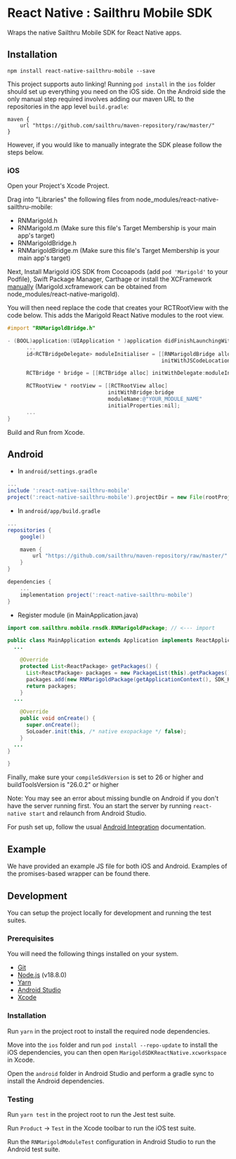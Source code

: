 # React Native : Sailthru Mobile SDK

Wraps the native Sailthru Mobile SDK for React Native apps.

## Installation

`npm install react-native-sailthru-mobile --save`

This project supports auto linking!
Running `pod install` in the `ios` folder should set up everything you need on the iOS side. On the Android side the only manual step required involves adding our maven URL to the repositories in the app level `build.gradle`:

```
maven {
    url "https://github.com/sailthru/maven-repository/raw/master/"
}
```

However, if you would like to manually integrate the SDK please follow the steps below.


### iOS

Open your Project's Xcode Project.

Drag into "Libraries" the following files from node_modules/react-native-sailthru-mobile:

 * RNMarigold.h
 * RNMarigold.m (Make sure this file's Target Membership is your main app's target)
 * RNMarigoldBridge.h
 * RNMarigoldBridge.m (Make sure this file's Target Membership is your main app's target)

Next, Install Marigold iOS SDK from Cocoapods (add `pod 'Marigold'` to your Podfile), Swift Package Manager, Carthage or install the XCFramework [manually](https://docs.mobile.sailthru.com/docs/ios-integration#section-manual-integration) (Marigold.xcframework can be obtained from node_modules/react-native-marigold).

You will then need replace the code that creates your RCTRootView with the code below. This adds the Marigold React Native modules to the root view.

```Objective-C
#import "RNMarigoldBridge.h"

- (BOOL)application:(UIApplication * )application didFinishLaunchingWithOptions:(NSDictionary * )launchOptions {
      ...
      id<RCTBridgeDelegate> moduleInitialiser = [[RNMarigoldBridge alloc]
                                                 initWithJSCodeLocation:jsCodeLocation]; // Obtain SDK key from your Sailthru Mobile app settings

      RCTBridge * bridge = [[RCTBridge alloc] initWithDelegate:moduleInitialiser launchOptions:launchOptions];

      RCTRootView * rootView = [[RCTRootView alloc]
                                initWithBridge:bridge
                                moduleName:@"YOUR_MODULE_NAME"
                                initialProperties:nil];
      ...
}
```

Build and Run from Xcode.

## Android

* In `android/settings.gradle`

```gradle
...
include ':react-native-sailthru-mobile'
project(':react-native-sailthru-mobile').projectDir = new File(rootProject.projectDir, '../node_modules/react-native-sailthru-mobile/android')
```

* In `android/app/build.gradle`

```gradle
...
repositories {
    google()

    maven {
        url "https://github.com/sailthru/maven-repository/raw/master/"
    }
}

dependencies {
    ...
    implementation project(':react-native-sailthru-mobile')
}
```


* Register module (in MainApplication.java)

```java
import com.sailthru.mobile.rnsdk.RNMarigoldPackage; // <--- import

public class MainApplication extends Application implements ReactApplication {
  ...

    @Override
    protected List<ReactPackage> getPackages() {
      List<ReactPackage> packages = new PackageList(this).getPackages();
      packages.add(new RNMarigoldPackage(getApplicationContext(), SDK_KEY)); // Obtain SDK key from your Sailthru Mobile app settings
      return packages;
    }
  ...

    @Override
    public void onCreate() {
      super.onCreate();
      SoLoader.init(this, /* native exopackage */ false);
    }
  ...
}

}
```

Finally, make sure your `compileSdkVersion` is set to 26 or higher and buildToolsVersion is "26.0.2" or higher


Note: You may see an error about missing bundle on Android if you don't have the server running first. You an start the server by running `react-native start` and relaunch from Android Studio.

For push set up, follow the usual [Android Integration](https://docs.mobile.sailthru.com/docs/android-integration) documentation.

## Example

We have provided an example JS file for both iOS and Android. Examples of the promises-based wrapper can be found there.

## Development

You can setup the project locally for development and running the test suites.

### Prerequisites

You will need the following things installed on your system.

* [Git](https://git-scm.com/)
* [Node.js](https://nodejs.org/) (v18.8.0)
* [Yarn](https://yarnpkg.com/)
* [Android Studio](https://developer.android.com/studio)
* [Xcode](https://developer.apple.com/xcode/)

### Installation

Run `yarn` in the project root to install the required node dependencies.

Move into the `ios` folder and run `pod install --repo-update` to install the iOS dependencies, you can then open `MarigoldSDKReactNative.xcworkspace` in Xcode.

Open the `android` folder in Android Studio and perform a gradle sync to install the Android dependencies.

### Testing

Run `yarn test` in the project root to run the Jest test suite.

Run `Product` -> `Test` in the Xcode toolbar to run the iOS test suite.

Run the `RNMarigoldModuleTest` configuration in Android Studio to run the Android test suite.
